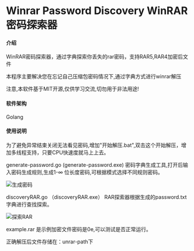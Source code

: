 # Winrar Password Discovery  WinRAR密码探索器

#### 介绍
WinRAR密码探索器，通过字典探索你丢失的rar密码，支持RAR5,RAR4加密后文件

本程序主要解决您在忘记自己压缩包密码情况下,通过字典方式进行winrar解压

注意,本软件基于MIT开源,仅供学习交流,切勿用于非法用途!
#### 软件架构
Golang 


#### 使用说明
为了避免异常结束关闭无法看见密码,增加"开始解压.bat",双击这个开始解压，增加多线程支持，只要CPU快速度就马上上去。

generate-password.go (generate-password.exe)  密码字典生成工具,打开后输入密码生成规则,生成1-∞  位长度密码,可根据模式选择不同规则密码。

![生成密码](https://gitee.com/aliu/discoveryRAR/raw/develop/IMG/generate-password.png "生成密码")


discoveryRAR.go （discoveryRAR.exe） RAR探索器根据生成的password.txt字典进行查找探索。

![探索RAR](https://gitee.com/aliu/discoveryRAR/raw/develop/IMG/discovery.png "探索RAR")


example.rar  是示例加密文件密码是0e,可以测试是否正常运行。

正确解压后文件存储在：unrar-path下

